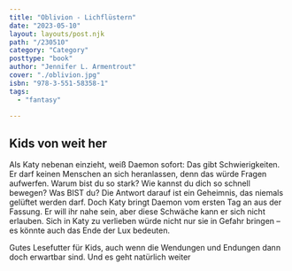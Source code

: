 ```yaml
---
title: "Oblivion - Lichflüstern"
date: "2023-05-10"
layout: layouts/post.njk
path: "/230510"
category: "Category"
posttype: "book"
author: "Jennifer L. Armentrout"
cover: "./oblivion.jpg"
isbn: "978-3-551-58358-1"
tags:
  - "fantasy"

---
```

## Kids von weit her

Als Katy nebenan einzieht, weiß Daemon sofort: Das gibt Schwierigkeiten. Er darf keinen Menschen an sich heranlassen, denn das würde Fragen aufwerfen. Warum bist du so stark? Wie kannst du dich so schnell bewegen? Was BIST du? Die Antwort darauf ist ein Geheimnis, das niemals gelüftet werden darf. Doch Katy bringt Daemon vom ersten Tag an aus der Fassung. Er will ihr nahe sein, aber diese Schwäche kann er sich nicht erlauben. Sich in Katy zu verlieben würde nicht nur sie in Gefahr bringen – es könnte auch das Ende der Lux bedeuten.

Gutes Lesefutter für Kids, auch wenn die Wendungen und Endungen dann doch erwartbar sind. Und es geht natürlich weiter
